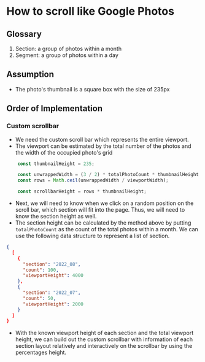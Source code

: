 # How to scroll like Google Photos

## Glossary

1. Section: a group of photos within a month
2. Segment: a group of photos within a day

## Assumption

* The photo's thumbnail is a square box with the size of 235px 

## Order of Implementation

### Custom scrollbar

* We need the custom scroll bar which represents the entire viewport.
* The viewport can be estimated by the total number of the photos and the width of the occupied photo's grid

```typescript
	const thumbnailHeight = 235;

	const unwrappedWidth = (3 / 2) * totalPhotoCount * thumbnailHeight * (7 / 10);
	const rows = Math.ceil(unwrappedWidth / viewportWidth);

	const scrollbarHeight = rows * thumbnailHeight;
```

* Next, we will need to know when we click on a random position on the scroll bar, which section will fit into the page. Thus, we will need to know the section height as well.
* The section height can be calculated by the method above by putting `totalPhotoCount` as the count of the total photos within a month. We can use the following data structure to represent a list of section.

```json
{
  [
    {
      "section": "2022_08",
      "count": 100,
      "viewportHeight": 4000
    },
    {
      "section": "2022_07",
      "count": 50,
      "viewportHeight": 2000
    }
  ]
}
```

* With the known viewport height of each section and the total viewport height, we can build out the custom scrollbar with information of each section layout relatively and interactively on the scrollbar by using the percentages height.